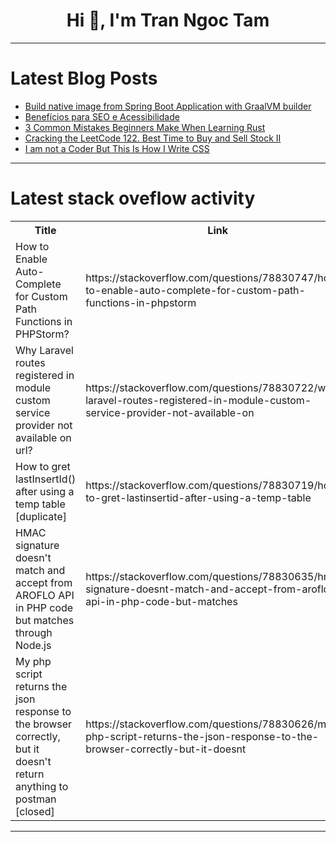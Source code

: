 <h1 align="center">Hi 👋, I'm Tran Ngoc Tam</h1>

---

# Latest Blog Posts 
<!-- BLOG-POST-LIST:START -->
- [Build native image from Spring Boot Application with GraalVM builder](https://dev.to/binoy_59380e698d318/build-native-image-from-spring-boot-application-with-graalvm-builder-3b7l)
- [Benefícios para SEO e Acessibilidade](https://dev.to/mikedsousa/beneficios-para-seo-e-acessibilidade-51j8)
- [3 Common Mistakes Beginners Make When Learning Rust](https://dev.to/francescoxx/3-common-mistakes-beginners-make-when-learning-rust-4kic)
- [Cracking the LeetCode 122. Best Time to Buy and Sell Stock II](https://dev.to/this-is-learning/cracking-the-leetcode-122-best-time-to-buy-and-sell-stock-ii-17k5)
- [I am not a Coder But This Is How I Write CSS](https://dev.to/eshaka/i-am-not-a-coder-but-this-is-how-i-write-css-2049)
<!-- BLOG-POST-LIST:END -->

---

# Latest stack oveflow activity
<table>
  <tr><th>Title</th><th>Link</th></tr>
  <!-- STACKOVERFLOW:START --><tr><td>How to Enable Auto-Complete for Custom Path Functions in PHPStorm?</td><td>https://stackoverflow.com/questions/78830747/how-to-enable-auto-complete-for-custom-path-functions-in-phpstorm</td></tr><tr><td>Why Laravel routes registered in module custom service provider not available on url?</td><td>https://stackoverflow.com/questions/78830722/why-laravel-routes-registered-in-module-custom-service-provider-not-available-on</td></tr><tr><td>How to gret lastInsertId&lpar;&rpar; after using a temp table [duplicate]</td><td>https://stackoverflow.com/questions/78830719/how-to-gret-lastinsertid-after-using-a-temp-table</td></tr><tr><td>HMAC signature doesn&#39;t match and accept from AROFLO API in PHP code but matches through Node.js</td><td>https://stackoverflow.com/questions/78830635/hmac-signature-doesnt-match-and-accept-from-aroflo-api-in-php-code-but-matches</td></tr><tr><td>My php script returns the json response to the browser correctly, but it doesn&#39;t return anything to postman [closed]</td><td>https://stackoverflow.com/questions/78830626/my-php-script-returns-the-json-response-to-the-browser-correctly-but-it-doesnt</td></tr><!-- STACKOVERFLOW:END -->
</table>

---


